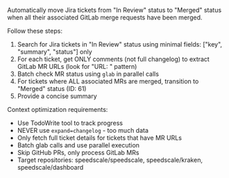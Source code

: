 Automatically move Jira tickets from "In Review" status to "Merged" status when all their associated GitLab merge requests have been merged.

Follow these steps:
1. Search for Jira tickets in "In Review" status using minimal fields: ["key", "summary", "status"] only
2. For each ticket, get ONLY comments (not full changelog) to extract GitLab MR URLs (look for "URL: " pattern)
3. Batch check MR status using `glab` in parallel calls
4. For tickets where ALL associated MRs are merged, transition to "Merged" status (ID: 61)
5. Provide a concise summary

Context optimization requirements:
- Use TodoWrite tool to track progress
- NEVER use `expand=changelog` - too much data
- Only fetch full ticket details for tickets that have MR URLs
- Batch glab calls and use parallel execution
- Skip GitHub PRs, only process GitLab MRs
- Target repositories: speedscale/speedscale, speedscale/kraken, speedscale/dashboard
